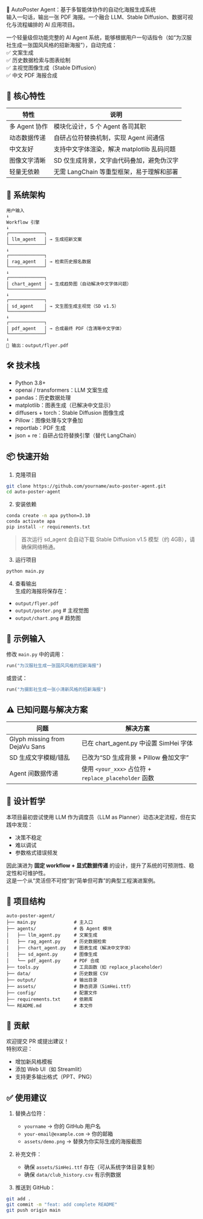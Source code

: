 
🎨 AutoPoster Agent：基于多智能体协作的自动化海报生成系统  
输入一句话，输出一张 PDF 海报。一个融合 LLM、Stable Diffusion、数据可视化与流程编排的 AI 应用项目。


一个轻量级但功能完整的 AI Agent 系统，能够根据用户一句话指令（如“为汉服社生成一张国风风格的招新海报”），自动完成：  
✅ 文案生成  
✅ 历史数据检索与图表绘制  
✅ 主视觉图像生成（Stable Diffusion）  
✅ 中文 PDF 海报合成  

## 🚀 核心特性

| 特性             | 说明                                                   |
|------------------|--------------------------------------------------------|
| 多 Agent 协作    | 模块化设计，5 个 Agent 各司其职                        |
| 动态数据传递     | 自研占位符替换机制，实现 Agent 间通信                  |
| 中文友好         | 支持中文字体渲染，解决 matplotlib 乱码问题             |
| 图像文字清晰     | SD 仅生成背景，文字由代码叠加，避免伪汉字              |
| 轻量无依赖       | 无需 LangChain 等重型框架，易于理解和部署              |

## 🧩 系统架构

```
用户输入
↓
Workflow 引擎
↓
┌─────────────┐
│ llm_agent   │ → 生成招新文案
└─────────────┘
↓
┌─────────────┐
│ rag_agent   │ → 检索历史报名数据
└─────────────┘
↓
┌─────────────┐
│ chart_agent │ → 生成趋势图（自动解决中文字体问题）
└─────────────┘
↓
┌─────────────┐
│ sd_agent    │ → 文生图生成主视觉（SD v1.5）
└─────────────┘
↓
┌─────────────┐
│ pdf_agent   │ → 合成最终 PDF（含清晰中文字体）
└─────────────┘
↓
📄 输出：output/flyer.pdf
```

## 🛠️ 技术栈

- Python 3.8+
- openai / transformers：LLM 文案生成  
- pandas：历史数据处理  
- matplotlib：图表生成（已解决中文显示）  
- diffusers + torch：Stable Diffusion 图像生成  
- Pillow：图像处理与文字叠加  
- reportlab：PDF 生成  
- json + re：自研占位符替换引擎（替代 LangChain）

## 📦 快速开始

1. 克隆项目  
```bash
git clone https://github.com/yourname/auto-poster-agent.git
cd auto-poster-agent
```

2. 安装依赖  
```bash
conda create -n apa python=3.10
conda activate apa
pip install -r requirements.txt
```
> 首次运行 sd_agent 会自动下载 Stable Diffusion v1.5 模型（约 4GB），请确保网络畅通。

3. 运行项目  
```bash
python main.py
```

4. 查看输出  
生成的海报将保存在：
- `output/flyer.pdf`
- `output/poster.png`  # 主视觉图
- `output/chart.png`   # 趋势图

## 🧪 示例输入

修改 `main.py` 中的调用：
```python
run("为汉服社生成一张国风风格的招新海报")
```
或尝试：
```python
run("为摄影社生成一张小清新风格的招新海报")
```

## ⚠️ 已知问题与解决方案

| 问题                                | 解决方案                                               |
|-------------------------------------|--------------------------------------------------------|
| Glyph missing from DejaVu Sans      | 已在 chart_agent.py 中设置 SimHei 字体                 |
| SD 生成文字模糊/错乱                | 已改为“SD 生成背景 + Pillow 叠加文字”                  |
| Agent 间数据传递                    | 使用 `<your_xxx>` 占位符 + `replace_placeholder` 函数  |

## 🧠 设计哲学

本项目最初尝试使用 LLM 作为调度员（LLM as Planner）动态决定流程，但在实践中发现：  
- 决策不稳定  
- 难以调试  
- 参数格式错误频发  

因此演进为 **固定 workflow + 显式数据传递** 的设计，提升了系统的可预测性、稳定性和可维护性。  
这是一个从“灵活但不可控”到“简单但可靠”的典型工程演进案例。

## 📁 项目结构

```
auto-poster-agent/
├── main.py              # 主入口
├── agents/              # 各 Agent 模块
│   ├── llm_agent.py     # 文案生成
│   ├── rag_agent.py     # 历史数据检索
│   ├── chart_agent.py   # 图表生成（解决中文字体）
│   ├── sd_agent.py      # 图像生成
│   └── pdf_agent.py     # PDF 合成
├── tools.py             # 工具函数（如 replace_placeholder）
├── data/                # 历史数据 CSV
├── output/              # 输出目录
├── assets/              # 静态资源（SimHei.ttf）
├── config/              # 配置文件
├── requirements.txt     # 依赖库
└── README.md            # 本文件
```

## 🤝 贡献

欢迎提交 PR 或提出建议！  
特别欢迎：
- 增加新风格模板
- 添加 Web UI（如 Streamlit）
- 支持更多输出格式（PPT、PNG）

## ✅ 使用建议

1. 替换占位符：
   - `yourname` → 你的 GitHub 用户名
   - `your-email@example.com` → 你的邮箱
   - `assets/demo.png` → 替换为你实际生成的海报截图

2. 补充文件：
   - 确保 `assets/SimHei.ttf` 存在（可从系统字体目录复制）
   - 确保 `data/club_history.csv` 有示例数据

3. 推送到 GitHub：
```bash
git add .
git commit -m "feat: add complete README"
git push origin main
```
